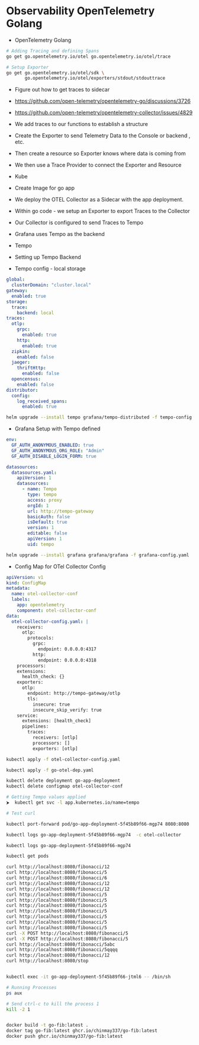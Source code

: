 # Observability OpenTelemetry Golang

- OpenTelemetry Golang

```bash
# Adding Tracing and defining Spans
go get go.opentelemetry.io/otel go.opentelemetry.io/otel/trace

# Setup Exporter
go get go.opentelemetry.io/otel/sdk \
       go.opentelemetry.io/otel/exporters/stdout/stdouttrace

```

- Figure out how to get traces to sidecar 

- https://github.com/open-telemetry/opentelemetry-go/discussions/3726

- https://github.com/open-telemetry/opentelemetry-collector/issues/4829

- We add traces to our functions to establish a structure

- Create the Exporter to send Telemetry Data to the Console or backend , etc.

- Then create a resource so Exporter knows where data is coming from

- We then use a Trace Provider to connect the Exporter and Resource

- Kube 

- Create Image for go app 

- We deploy the OTEL Collector as a Sidecar with the app deployment. 
- Within go code - we setup an Exporter to export Traces to the Collector
- Our Collector is configured to send Traces to Tempo
- Grafana uses Tempo as the backend

- Tempo 

- Setting up Tempo Backend 

- Tempo config - local storage 

```yaml
global:
  clusterDomain: "cluster.local"
gateway:
  enabled: true
storage:
  trace:
    backend: local
traces:
  otlp:
    grpc:
      enabled: true
    http:
      enabled: true
  zipkin:
    enabled: false
  jaeger:
    thriftHttp:
      enabled: false
  opencensus:
    enabled: false
distributor:
  config:
    log_received_spans:
      enabled: true


```

```bash
helm upgrade --install tempo grafana/tempo-distributed -f tempo-config.yaml


```
- Grafana Setup with Tempo defined 

```yaml
env:
  GF_AUTH_ANONYMOUS_ENABLED: true
  GF_AUTH_ANONYMOUS_ORG_ROLE: "Admin"
  GF_AUTH_DISABLE_LOGIN_FORM: true

datasources:
  datasources.yaml:
    apiVersion: 1
    datasources:
      - name: Tempo
        type: tempo
        access: proxy
        orgId: 1
        url: http://tempo-gateway
        basicAuth: false
        isDefault: true
        version: 1
        editable: false
        apiVersion: 1
        uid: tempo

```

```bash
helm upgrade --install grafana grafana/grafana -f grafana-config.yaml
```

- Config Map for OTel Collector Config

```yaml
apiVersion: v1
kind: ConfigMap
metadata:
  name: otel-collector-conf
  labels:
    app: opentelemetry
    component: otel-collector-conf
data:
  otel-collector-config.yaml: |
    receivers:
      otlp:
        protocols:
          grpc:
            endpoint: 0.0.0.0:4317
          http:
            endpoint: 0.0.0.0:4318
    processors:
    extensions:
      health_check: {}
    exporters:
      otlp:
        endpoint: http://tempo-gateway/otlp
        tls:
          insecure: true
          insecure_skip_verify: true
    service:
      extensions: [health_check]
      pipelines:
        traces:
          receivers: [otlp]
          processors: []
          exporters: [otlp]


```

```bash
kubectl apply -f otel-collector-config.yaml

kubectl apply -f go-otel-dep.yaml

kubectl delete deployment go-app-deployment
kubectl delete configmap otel-collector-conf

# Getting Tempo values applied 
⮞  kubectl get svc -l app.kubernetes.io/name=tempo

# Test curl 

kubectl port-forward pod/go-app-deployment-5f45b89f66-mgp74 8080:8080

kubectl logs go-app-deployment-5f45b89f66-mgp74  -c otel-collector

kubectl logs go-app-deployment-5f45b89f66-mgp74   

kubectl get pods   

curl http://localhost:8080/fibonacci/12
curl http://localhost:8080/fibonacci/5
curl http://localhost:8080/fibonacci/6 
curl http://localhost:8080/fibonacci/12
curl http://localhost:8080/fibonacci/12
curl http://localhost:8080/fibonacci/5
curl http://localhost:8080/fibonacci/5
curl http://localhost:8080/fibonacci/5
curl http://localhost:8080/fibonacci/5
curl http://localhost:8080/fibonacci/5
curl http://localhost:8080/fibonacci/5
curl http://localhost:8080/fibonacci/5
curl -X POST http://localhost:8080/fibonacci/5
curl -X POST http://localhost:8080/fibonacci/5
curl http://localhost:8080/fibonacci/5abc
curl http://localhost:8080/fibonacci/5qqqq
curl http://localhost:8080/fibonacci/12
curl http://localhost:8080/stop   


kubectl exec -it go-app-deployment-5f45b89f66-jtml6 -- /bin/sh

# Running Processes 
ps aux

# Send ctrl-c to kill the process 1 
kill -2 1 


docker build -t go-fib:latest .  
docker tag go-fib:latest ghcr.io/chinmay337/go-fib:latest
docker push ghcr.io/chinmay337/go-fib:latest  
```